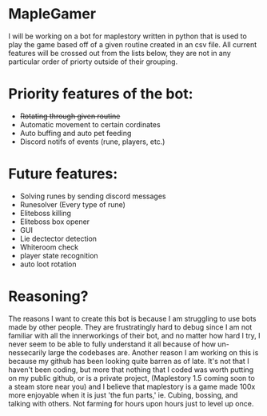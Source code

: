 # MapleGamer
I will be working on a bot for maplestory written in python that is used to play the game based off of a given routine created in an csv file.
All current features will be crossed out from the lists below, they are not in any particular order of priorty outside of their grouping.

# Priority features of the bot:
- ~~Rotating through given routine~~
- Automatic movement to certain cordinates
- Auto buffing and auto pet feeding
- Discord notifs of events (rune, players, etc.)

# Future features:
- Solving runes by sending discord messages
- Runesolver (Every type of rune)
- Eliteboss killing
- Eliteboss box opener
- GUI
- Lie dectector detection
- Whiteroom check
- player state recognition
- auto loot rotation


# Reasoning?
The reasons I want to create this bot is because I am struggling to use bots made by other people. They are frustratingly hard to debug since I am not familiar with all the innerworkings of their bot, and no matter how hard I try, I never seem to be able to fully understand it all because of how un-nessecarily large the codebases are.
Another reason I am working on this is because my github has been looking quite barren as of late. It's not that I haven't been coding, but more that nothing that I coded was worth putting on my public github, or is a private project, (Maplestory 1.5 coming soon to a steam store near you) and I believe that maplestory is a game made 100x more enjoyable when it is just 'the fun parts,' ie. Cubing, bossing, and talking with others. Not farming for hours upon hours just to level up once.
